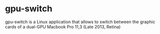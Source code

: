 gpu-switch
==========

gpu-switch is a Linux application that allows to switch between the graphic cards of a dual-GPU Macbook Pro 11,3 (Late 2013, Retina)
